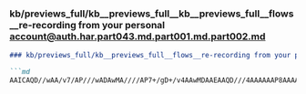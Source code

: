 ### kb/previews_full/kb__previews_full__kb__previews_full__flows__re-recording from your personal account@auth.har.part043.md.part001.md.part002.md

```md
### kb/previews_full/kb__previews_full__flows__re-recording from your personal account@auth.har.part043.md.part001.md (part 002)

```md
AAICAQD//wAA/v7/AP///wADAwMA////AP7+/gD+/v4AAwMDAAEAAQD///4AAAAAAP8AAAAA/wAAAAAAAP39/QD9/f0AAgICAP///wABAQ
```

```

```
